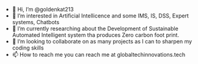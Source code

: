 - 👋 Hi, I’m @goldenkat213
- 👀 I’m interested in Artificial Intellicence and some IMS, IS, DSS, Expert systems, Chatbots
- 🌱 I’m currently researching about the Development of Sustainable Automated Intelligent system tha produces Zero carbon foot print.
- 💞️ I’m looking to collaborate on as many projects as I can to sharpen my coding skills
- 📫 How to reach me you can reach me at globaltechinnovations.tech


<!---
goldenkat213/goldenkat213 is a ✨ special ✨ repository because its `README.md` (this file) appears on your GitHub profile.
You can click the Preview link to take a look at your changes.
--->
